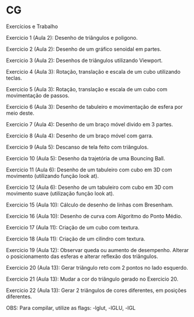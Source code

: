 ﻿# CG
Exercícios e Trabalho

Exercicio 1 (Aula 2): Desenho de triângulos e poligono.

Exercicio 2 (Aula 2): Desenho de um gráfico senoidal em partes.

Exercicio 3 (Aula 2): Desenhos de triângulos utilizando Viewport.

Exercicio 4 (Aula 3): Rotação, translação e escala de um cubo utilizando teclas.

Exercicio 5 (Aula 3): Rotação, translação e escala de um cubo com movimentação de passos.

Exercicio 6 (Aula 3): Desenho de tabuleiro e movimentação de esfera por meio deste.

Exercicio 7 (Aula 4): Desenho de um braço móvel divido em 3 partes.

Exercicio 8 (Aula 4): Desenho de um braço móvel com garra.

Exercicio 9 (Aula 5): Descanso de tela feito com triângulos.

Exercicio 10 (Aula 5): Desenho da trajetória de uma Bouncing Ball.

Exercicio 11 (Aula 6): Desenho de um tabuleiro com cubo em 3D com movimento (utilizando função look at).

Exercicio 12 (Aula 6): Desenho de um tabuleiro com cubo em 3D com movimento suave (utilização função look at).

Exercicio 15 (Aula 10): Cálculo de desenho de linhas com Bresenham. 

Exercicio 16 (Aula 10): Desenho de curva com Algoritmo do Ponto Médio.

Exercicio 17 (Aula 11): Criação de um cubo com textura.

Exercicio 18 (Aula 11): Criação de um cilindro com textura.

Exercicio 19 (Aula 12): Observar queda ou aumento de desempenho. Alterar o posicionamento das esferas e alterar reflexão dos triângulos.

Exercicio 20 (Aula 13): Gerar triângulo reto com 2 pontos no lado esquerdo.

Exercicio 21 (Aula 13): Mudar a cor do triângulo gerado no Exercicio 20.

Exercicio 22 (Aula 13): Gerar 2 triângulos de cores diferentes, em posições diferentes.

OBS: Para compilar, utilize as flags: -lglut, -lGLU, -lGL
